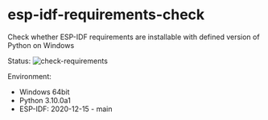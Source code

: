 # esp-idf-requirements-check
Check whether ESP-IDF requirements are installable with defined version of Python on Windows

Status: ![check-requirements](https://github.com/georgik/esp-idf-requirements-check/workflows/check-requirements/badge.svg?branch=main_py3.10)

Environment:
* Windows 64bit
* Python 3.10.0a1
* ESP-IDF: 2020-12-15 - main
